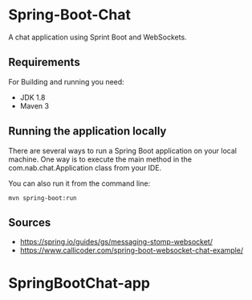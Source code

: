 # Spring-Boot-Chat
A chat application using Sprint Boot and WebSockets.

## Requirements
For Building and running you need:
* JDK 1.8
* Maven 3

## Running the application locally
There are several ways to run a Spring Boot application on your local machine. One way is to execute the main method in the com.nab.chat.Application class from your IDE.

You can also run it from the command line:
```
mvn spring-boot:run
```

## Sources
* https://spring.io/guides/gs/messaging-stomp-websocket/
* https://www.callicoder.com/spring-boot-websocket-chat-example/
# SpringBootChat-app
